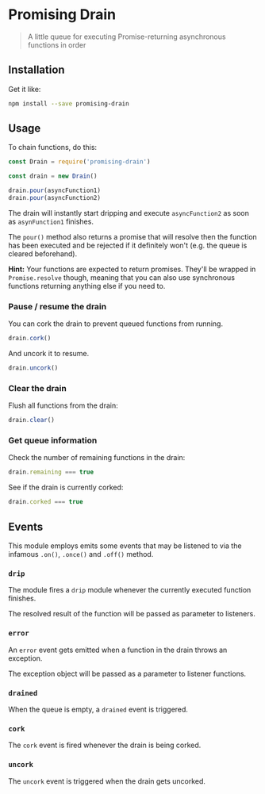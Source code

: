 # Promising Drain

> A little queue for executing Promise-returning asynchronous functions in order


## Installation
Get it like:
```bash
npm install --save promising-drain
```

## Usage
To chain functions, do this:
```javascript
const Drain = require('promising-drain')

const drain = new Drain()

drain.pour(asyncFunction1)
drain.pour(asyncFunction2)
```

The drain will instantly start dripping and execute `asyncFunction2` as soon as `asynFunction1` finishes.

The `pour()` method also returns a promise that will resolve then the function has been executed and be rejected if it definitely won't (e.g. the queue is cleared beforehand).

**Hint:** Your functions are expected to return promises. They'll be wrapped in `Promise.resolve` though, meaning that you can also use synchronous functions returning anything else if you need to.


### Pause / resume the drain
You can cork the drain to prevent queued functions from running.

```javascript
drain.cork()
```

And uncork it to resume.
```javascript
drain.uncork()
```

### Clear the drain
Flush all functions from the drain:
```javascript
drain.clear()
```

### Get queue information
Check the number of remaining functions in the drain:
```javascript
drain.remaining === true
```

See if the drain is currently corked:
```javascript
drain.corked === true
```

## Events
This module employs emits some events that may be listened to via the infamous `.on()`, `.once()` and `.off()` method.

### `drip`
The module fires a `drip` module whenever the currently executed function finishes.

The resolved result of the function will be passed as parameter to listeners.

### `error`
An `error` event gets emitted when a function in the drain throws an exception.

The exception object will be passed as a parameter to listener functions.

### `drained`
When the queue is empty, a `drained` event is triggered.

### `cork`
The `cork` event is fired whenever the drain is being corked.

### `uncork`
The `uncork` event is triggered when the drain gets uncorked.